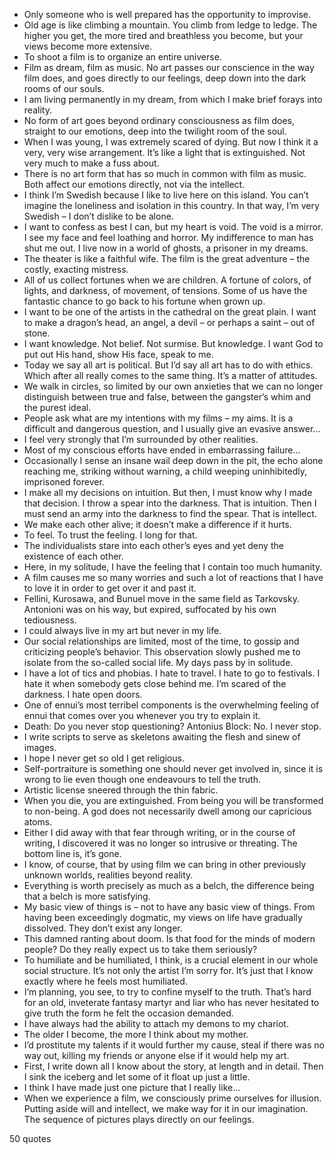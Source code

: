  - Only someone who is well prepared has the opportunity to improvise.
 - Old age is like climbing a mountain. You climb from ledge to ledge. The higher you get, the more tired and breathless you become, but your views become more extensive.
 - To shoot a film is to organize an entire universe.
 - Film as dream, film as music. No art passes our conscience in the way film does, and goes directly to our feelings, deep down into the dark rooms of our souls.
 - I am living permanently in my dream, from which I make brief forays into reality.
 - No form of art goes beyond ordinary consciousness as film does, straight to our emotions, deep into the twilight room of the soul.
 - When I was young, I was extremely scared of dying. But now I think it a very, very wise arrangement. It’s like a light that is extinguished. Not very much to make a fuss about.
 - There is no art form that has so much in common with film as music. Both affect our emotions directly, not via the intellect.
 - I think I’m Swedish because I like to live here on this island. You can’t imagine the loneliness and isolation in this country. In that way, I’m very Swedish – I don’t dislike to be alone.
 - I want to confess as best I can, but my heart is void. The void is a mirror. I see my face and feel loathing and horror. My indifference to man has shut me out. I live now in a world of ghosts, a prisoner in my dreams.
 - The theater is like a faithful wife. The film is the great adventure – the costly, exacting mistress.
 - All of us collect fortunes when we are children. A fortune of colors, of lights, and darkness, of movement, of tensions. Some of us have the fantastic chance to go back to his fortune when grown up.
 - I want to be one of the artists in the cathedral on the great plain. I want to make a dragon’s head, an angel, a devil – or perhaps a saint – out of stone.
 - I want knowledge. Not belief. Not surmise. But knowledge. I want God to put out His hand, show His face, speak to me.
 - Today we say all art is political. But I’d say all art has to do with ethics. Which after all really comes to the same thing. It’s a matter of attitudes.
 - We walk in circles, so limited by our own anxieties that we can no longer distinguish between true and false, between the gangster’s whim and the purest ideal.
 - People ask what are my intentions with my films – my aims. It is a difficult and dangerous question, and I usually give an evasive answer...
 - I feel very strongly that I’m surrounded by other realities.
 - Most of my conscious efforts have ended in embarrassing failure...
 - Occasionally I sense an insane wail deep down in the pit, the echo alone reaching me, striking without warning, a child weeping uninhibitedly, imprisoned forever.
 - I make all my decisions on intuition. But then, I must know why I made that decision. I throw a spear into the darkness. That is intuition. Then I must send an army into the darkness to find the spear. That is intellect.
 - We make each other alive; it doesn’t make a difference if it hurts.
 - To feel. To trust the feeling. I long for that.
 - The individualists stare into each other’s eyes and yet deny the existence of each other.
 - Here, in my solitude, I have the feeling that I contain too much humanity.
 - A film causes me so many worries and such a lot of reactions that I have to love it in order to get over it and past it.
 - Fellini, Kurosawa, and Bunuel move in the same field as Tarkovsky. Antonioni was on his way, but expired, suffocated by his own tediousness.
 - I could always live in my art but never in my life.
 - Our social relationships are limited, most of the time, to gossip and criticizing people’s behavior. This observation slowly pushed me to isolate from the so-called social life. My days pass by in solitude.
 - I have a lot of tics and phobias. I hate to travel. I hate to go to festivals. I hate it when somebody gets close behind me. I’m scared of the darkness. I hate open doors.
 - One of ennui’s most terribel components is the overwhelming feeling of ennui that comes over you whenever you try to explain it.
 - Death: Do you never stop questioning? Antonius Block: No. I never stop.
 - I write scripts to serve as skeletons awaiting the flesh and sinew of images.
 - I hope I never get so old I get religious.
 - Self-portraiture is something one should never get involved in, since it is wrong to lie even though one endeavours to tell the truth.
 - Artistic license sneered through the thin fabric.
 - When you die, you are extinguished. From being you will be transformed to non-being. A god does not necessarily dwell among our capricious atoms.
 - Either I did away with that fear through writing, or in the course of writing, I discovered it was no longer so intrusive or threating. The bottom line is, it’s gone.
 - I know, of course, that by using film we can bring in other previously unknown worlds, realities beyond reality.
 - Everything is worth precisely as much as a belch, the difference being that a belch is more satisfying.
 - My basic view of things is – not to have any basic view of things. From having been exceedingly dogmatic, my views on life have gradually dissolved. They don’t exist any longer.
 - This damned ranting about doom. Is that food for the minds of modern people? Do they really expect us to take them seriously?
 - To humiliate and be humiliated, I think, is a crucial element in our whole social structure. It’s not only the artist I’m sorry for. It’s just that I know exactly where he feels most humiliated.
 - I’m planning, you see, to try to confine myself to the truth. That’s hard for an old, inveterate fantasy martyr and liar who has never hesitated to give truth the form he felt the occasion demanded.
 - I have always had the ability to attach my demons to my chariot.
 - The older I become, the more I think about my mother.
 - I’d prostitute my talents if it would further my cause, steal if there was no way out, killing my friends or anyone else if it would help my art.
 - First, I write down all I know about the story, at length and in detail. Then I sink the iceberg and let some of it float up just a little.
 - I think I have made just one picture that I really like...
 - When we experience a film, we consciously prime ourselves for illusion. Putting aside will and intellect, we make way for it in our imagination. The sequence of pictures plays directly on our feelings.

50 quotes